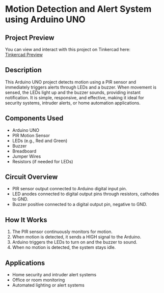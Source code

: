 # Motion Detection and Alert System using Arduino UNO

## Project Preview
You can view and interact with this project on Tinkercad here:  
[Tinkercad Preview](https://www.tinkercad.com/things/7OLqWUVRuvN-motion-detection-and-alert-system-using-arduino-uno?sharecode=gJrSnu_DONJMdRQ_x1HzWhpei_-0fTA1NRbmrG0-1n8)

## Description
This Arduino UNO project detects motion using a PIR sensor and immediately triggers alerts through LEDs and a buzzer. When movement is sensed, the LEDs light up and the buzzer sounds, providing instant notification. It is simple, responsive, and effective, making it ideal for security systems, intruder alerts, or home automation applications.

## Components Used
- Arduino UNO  
- PIR Motion Sensor  
- LEDs (e.g., Red and Green)  
- Buzzer  
- Breadboard  
- Jumper Wires  
- Resistors (if needed for LEDs)  

## Circuit Overview
- PIR sensor output connected to Arduino digital input pin.  
- LED anodes connected to digital output pins through resistors, cathodes to GND.  
- Buzzer positive connected to a digital output pin, negative to GND.  

## How It Works
1. The PIR sensor continuously monitors for motion.  
2. When motion is detected, it sends a HIGH signal to the Arduino.  
3. Arduino triggers the LEDs to turn on and the buzzer to sound.  
4. When no motion is detected, the system stays idle.  

## Applications
- Home security and intruder alert systems  
- Office or room monitoring  
- Automated lighting or alert systems  

